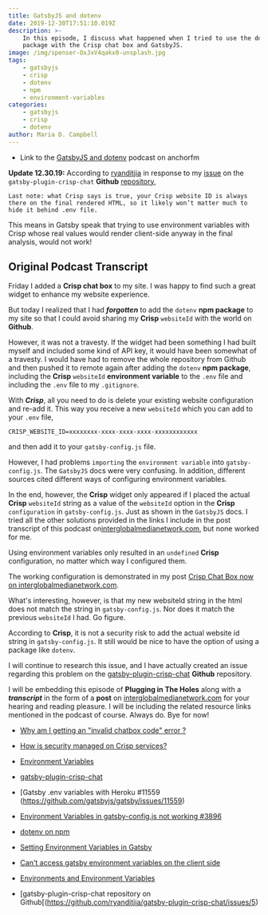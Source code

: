 ```yaml
---
title: GatsbyJS and dotenv
date: 2019-12-30T17:51:10.019Z
description: >-
    In this episode, I discuss what happened when I tried to use the dotenv npm
    package with the Crisp chat box and GatsbyJS.
image: /img/spenser-OxJxV4qakx0-unsplash.jpg
tags:
    - gatsbyjs
    - crisp
    - dotenv
    - npm
    - environment-variables
categories:
    - gatsbyjs
    - crisp
    - dotenv
author: Maria D. Campbell
---
```


-   Link to the
    [GatsbyJS and dotenv](https://anchor.fm/maria-campbell/episodes/GatsbyJS-and-dotenv-e9tiu4)
    podcast on anchorfm

**Update 12.30.19:** According to [ryanditjia](https://github.com/ryanditjia) in
response to my
[issue](https://github.com/ryanditjia/gatsby-plugin-crisp-chat/issues/5) on the
`gatsby-plugin-crisp-chat` **Github**
[repository](https://github.com/ryanditjia/gatsby-plugin-crisp-chat),

```
Last note: what Crisp says is true, your Crisp website ID is always there on the final rendered HTML, so it likely won’t matter much to hide it behind .env file.
```

This means in Gatsby speak that trying to use environment variables with Crisp
whose real values would render client-side anyway in the final analysis, would
not work!

## Original Podcast Transcript

Friday I added a **Crisp chat box** to my site. I was happy to find such a great
widget to enhance my website experience.

But today I realized that I had **_forgotten_** to add the `dotenv` **npm
package** to my site so that I could avoid sharing my **Crisp** `websiteId` with
the world on **Github**.

However, it was not a travesty. If the widget had been something I had built
myself and included some kind of API key, it would have been somewhat of a
travesty. I would have had to remove the whole repository from Github and then
pushed it to remote again after adding the `dotenv` **npm package**, including
the **Crisp** `websiteId` **environment variable** to the `.env` file and
including the `.env` file to my `.gitignore`.

With **_Crisp_**, all you need to do is delete your existing website
configuration and re-add it. This way you receive a new `websiteId` which you
can add to your `.env` file,

```
CRISP_WEBSITE_ID=xxxxxxxx-xxxx-xxxx-xxxx-xxxxxxxxxxxx
```

and then add it to your `gatsby-config.js` file.

However, I had problems `importing` the `environment variable` into
`gatsby-config.js`. The `GatsbyJS` docs were very confusing. In addition,
different sources cited different ways of configuring environment variables.

In the end, however, the **Crisp** widget only appeared if I placed the actual
**Crisp** `websiteId` string as a value of the `websiteId` option in the
**Crisp** `configuration` in `gatsby-config.js`. Just as shown in the `GatsbyJS`
docs. I tried all the other solutions provided in the links I include in the
post transcript of this podcast
on[interglobalmedianetwork.com](https://www.interglobalmedianetwork.com/blog/2019-12-30-gatsbyjs-and-dotenv/),
but none worked for me.

Using environment variables only resulted in an `undefined` **Crisp**
configuration, no matter which way I configured them.

The working configuration is demonstrated in my post
[Crisp Chat Box now on interglobalmedianetwork.com](https://www.interglobalmedianetwork.com/blog/2019-12-28-crisp-chat-box-now-on-interglobalmedianetwork-com/).

What's interesting, however, is that my new websiteId string in the html does
not match the string in `gatsby-config.js`. Nor does it match the previous
`websiteId` I had. Go figure.

According to **Crisp**, it is not a security risk to add the actual website id
string in `gatsby-config.js`. It still would be nice to have the option of using
a package like `dotenv`.

I will continue to research this issue, and I have actually created an issue
regarding this problem on the
[gatsby-plugin-crisp-chat](https://github.com/ryanditjia/gatsby-plugin-crisp-chat/issues/5)
**Github** repository.

I will be embedding this episode of **Plugging in The Holes** along with a
**_transcript_** in the form of a **post** on
[interglobalmedianetwork.com](https://www.interglobalmedianetwork.com/) for your
hearing and reading pleasure. I will be including the related resource links
mentioned in the podcast of course. Always do. Bye for now!

-   [Why am I getting an "invalid chatbox code" error ?](https://help.crisp.chat/en/article/why-am-i-getting-an-invalid-chatbox-code-error-8j93zr/)

-   [How is security managed on Crisp services?](https://help.crisp.chat/en/article/how-is-security-managed-on-crisp-services-1p8p1lm/)

-   [Environment Variables](https://www.gatsbyjs.org/docs/environment-variables/)

-   [gatsby-plugin-crisp-chat](https://www.gatsbyjs.org/packages/gatsby-plugin-crisp-chat/)

-   [Gatsby .env variables with Heroku #11559
    (https://github.com/gatsbyjs/gatsby/issues/11559)

-   [Environment Variables in gatsby-config.js not working #3896](https://github.com/gatsbyjs/gatsby/issues/3896)

-   [dotenv on npm](https://www.npmjs.com/package/dotenv)

-   [Setting Environment Variables in Gatsby](https://stackoverflow.com/questions/47086881/setting-environment-variables-in-gatsby)

-   [Can't access gatsby environment variables on the client side](https://stackoverflow.com/questions/53741674/cant-access-gatsby-environment-variables-on-the-client-side)

-   [Environments and Environment Variables](https://github.com/gatsbyjs/gatsby/blob/master/docs/docs/environment-variables.md)

-   [gatsby-plugin-crisp-chat repository on
    Github[(https://github.com/ryanditjia/gatsby-plugin-crisp-chat/issues/5)
